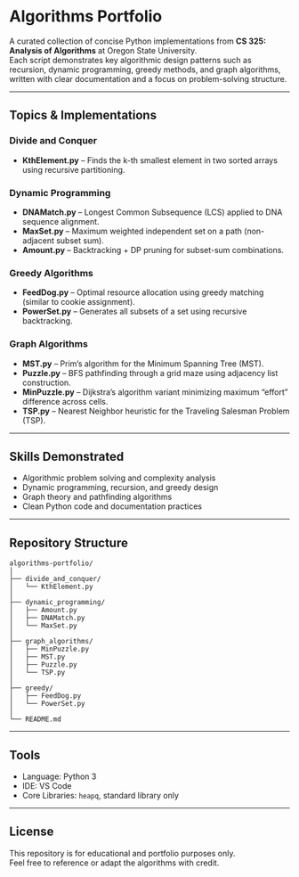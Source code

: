 # Algorithms Portfolio

A curated collection of concise Python implementations from **CS 325: Analysis of Algorithms** at Oregon State University.  
Each script demonstrates key algorithmic design patterns such as recursion, dynamic programming, greedy methods, and graph algorithms, written with clear documentation and a focus on problem-solving structure.

---

## Topics & Implementations

### Divide and Conquer
- **KthElement.py** – Finds the k-th smallest element in two sorted arrays using recursive partitioning.

### Dynamic Programming
- **DNAMatch.py** – Longest Common Subsequence (LCS) applied to DNA sequence alignment.  
- **MaxSet.py** – Maximum weighted independent set on a path (non-adjacent subset sum).  
- **Amount.py** – Backtracking + DP pruning for subset-sum combinations.

### Greedy Algorithms
- **FeedDog.py** – Optimal resource allocation using greedy matching (similar to cookie assignment).  
- **PowerSet.py** – Generates all subsets of a set using recursive backtracking.

### Graph Algorithms
- **MST.py** – Prim’s algorithm for the Minimum Spanning Tree (MST).  
- **Puzzle.py** – BFS pathfinding through a grid maze using adjacency list construction.  
- **MinPuzzle.py** – Dijkstra’s algorithm variant minimizing maximum “effort” difference across cells.  
- **TSP.py** – Nearest Neighbor heuristic for the Traveling Salesman Problem (TSP).

---

## Skills Demonstrated
- Algorithmic problem solving and complexity analysis  
- Dynamic programming, recursion, and greedy design  
- Graph theory and pathfinding algorithms  
- Clean Python code and documentation practices

---

## Repository Structure
```
algorithms-portfolio/
│
├── divide_and_conquer/
│   └── KthElement.py
│
├── dynamic_programming/
│   ├── Amount.py
│   ├── DNAMatch.py
│   └── MaxSet.py
│
├── graph_algorithms/
│   ├── MinPuzzle.py
│   ├── MST.py
│   ├── Puzzle.py
│   └── TSP.py
│
├── greedy/
│   ├── FeedDog.py
│   └── PowerSet.py
│
└── README.md
```

---

## Tools
- Language: Python 3  
- IDE: VS Code  
- Core Libraries: `heapq`, standard library only

---

## License
This repository is for educational and portfolio purposes only.  
Feel free to reference or adapt the algorithms with credit.
